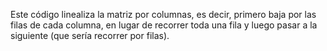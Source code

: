 Este código linealiza la matriz por columnas, es decir, primero baja por las filas de cada columna, en lugar de recorrer toda una fila y luego pasar a la siguiente (que sería recorrer por filas).